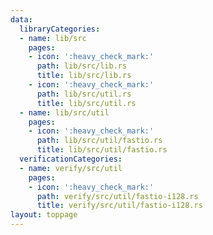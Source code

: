 ```yaml
---
data:
  libraryCategories:
  - name: lib/src
    pages:
    - icon: ':heavy_check_mark:'
      path: lib/src/lib.rs
      title: lib/src/lib.rs
    - icon: ':heavy_check_mark:'
      path: lib/src/util.rs
      title: lib/src/util.rs
  - name: lib/src/util
    pages:
    - icon: ':heavy_check_mark:'
      path: lib/src/util/fastio.rs
      title: lib/src/util/fastio.rs
  verificationCategories:
  - name: verify/src/util
    pages:
    - icon: ':heavy_check_mark:'
      path: verify/src/util/fastio-i128.rs
      title: verify/src/util/fastio-i128.rs
layout: toppage
---
```

